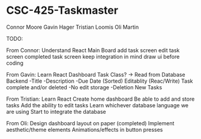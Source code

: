 # CSC-425-Taskmaster

Connor Moore
Gavin Hager
Tristian Loomis
Oli Martin

TODO:

From Connor:
Understand React
Main Board
add task screen
edit task screen
completed task screen
keep integration in mind
draw ui before coding

From Gavin:
Learn React
Dashboard
Task Class? -> Read from Database Backend
-Title
-Description
-Due Date (Sorted)
Editablity (Reac/Write)
Task complete and/or deleted
-No edit storage
-Deletion
New Tasks


From Tristian:
Learn React
Create home dashboard
Be able to add and store tasks
Add the ability to edit tasks
Learn whichever database language we are using
Start to integrate the database


From Oli: 
Design dashboard layout on paper (completed)
Implement aesthetic/theme elements 
Animations/effects in button presses 
